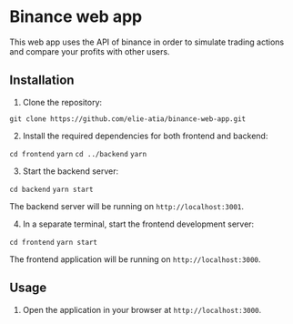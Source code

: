 # Binance web app

This web app uses the API of binance in order to simulate trading actions
and compare your profits with other users.


## Installation

1. Clone the repository:

`git clone https://github.com/elie-atia/binance-web-app.git`

2. Install the required dependencies for both frontend and backend:

`cd frontend`
`yarn`
`cd ../backend`
`yarn`

3. Start the backend server:

`cd backend`
`yarn start`

The backend server will be running on `http://localhost:3001`.

4. In a separate terminal, start the frontend development server:

`cd frontend`
`yarn start`

The frontend application will be running on `http://localhost:3000`.


## Usage

1. Open the application in your browser at `http://localhost:3000`.


